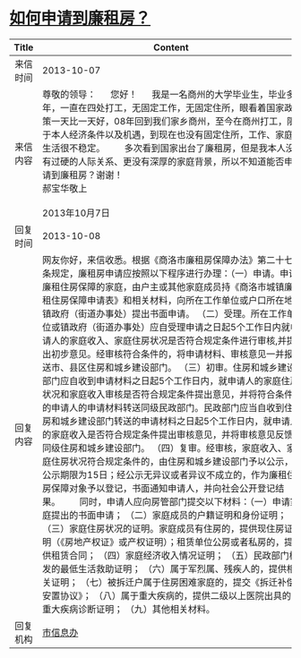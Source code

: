 # <a href="http://www.shangluo.gov.cn/zmhd/ldxxxx.jsp?urltype=leadermail.LeaderMailContentUrl&wbtreeid=1112&leadermailid=2065">如何申请到廉租房？</a>
| Title |                                                                                                                                                                                                                                                                                                                                                                                              Content                                                                                                                                                                                                                                                                                                                                                                                               |
|:-----:|----------------------------------------------------------------------------------------------------------------------------------------------------------------------------------------------------------------------------------------------------------------------------------------------------------------------------------------------------------------------------------------------------------------------------------------------------------------------------------------------------------------------------------------------------------------------------------------------------------------------------------------------------------------------------------------------------------------------------------------------------------------------------------------------------|
| 来信时间  | 2013-10-07                                                                                                                                                                                                                                                                                                                                                                                                                                                                                                                                                                                                                                                                                                                                                                                         |
| 来信内容  | 尊敬的领导：      您好！      我是一名商州的大学毕业生，毕业多年，一直在四处打工，无固定工作，无固定住所，眼看着国家政策一天比一天好，08年回到我们家乡商州，至今在商州打工，限于本人经济条件以及机遇，到现在也没有固定住所，工作、家庭生活很不稳定。        多次看到国家出台了廉租房，但是我本人没有过硬的人际关系、更没有深厚的家庭背景，所以不知道能否申请到廉租房？谢谢！                                                                         郝宝华敬上                                                                                                                2013年10月7日                                                                                                                                                                                                                                                                                                                                                                                          |
| 回复时间  | 2013-10-08                                                                                                                                                                                                                                                                                                                                                                                                                                                                                                                                                                                                                                                                                                                                                                                         |
| 回复内容  | 网友你好，来信收悉。根据《商洛市廉租房保障办法》第二十七条规定，廉租房申请应按照以下程序进行办理：（一）申请。申请廉租住房保障的家庭，由户主或其他家庭成员持《商洛市城镇廉租住房保障申请表》和相关材料，向所在工作单位或户口所在地镇政府（街道办事处）提出书面申请。 （二）受理。所在工作单位或镇政府（街道办事处）应自受理申请之日起5个工作日内就申请人的家庭收入、家庭住房状况是否符合规定条件进行审核,并提出初步意见。经审核符合条件的，将申请材料、审核意见一并报送市、县区住房和城乡建设部门。 （三）初审。住房和城乡建设部门应自收到申请材料之日起5个工作日内，就申请人的家庭住房状况和家庭收入审核是否符合规定条件提出意见，并将符合条件的申请人的申请材料转送同级民政部门。民政部门应当自收到住房和城乡建设部门转送的申请材料之日起5个工作日内，就申请人的家庭收入是否符合规定条件提出审核意见，并将审核意见反馈同级住房和城乡建设部门。 （四）复审。经审核，家庭收入、家庭住房状况符合规定条件的，由住房和城乡建设部门予以公示，公示期限为15日；经公示无异议或者异议不成立的，作为廉租住房保障对象予以登记，书面通知申请人，并向社会公开登记结果。        同时，申请人应向房管部门提交以下材料：（一）申请家庭提出的书面申请； （二）家庭成员的户籍证明和身份证明； （三）家庭住房状况的证明。家庭成员有住房的，提供现住房证明（《房地产权证》或产权证明）；租赁单位公房或者私房的，提供租赁合同； （四）家庭经济收入情况证明； （五）民政部门核发的最低生活救助证明； （六）属于军烈属、残疾人的，提供相关证明； （七）被拆迁户属于住房困难家庭的，提交《拆迁补偿安置协议》； （八）属于重大疾病的，提供二级以上医院出具的重大疾病诊断证明； （九）其他相关材料。 |
| 回复机构  | <a href="../../category/agencies/市信息办.md">市信息办</a>                                                                                                                                                                                                                                                                                                                                                                                                                                                                                                                                                                                                                                                                                                                                                 |